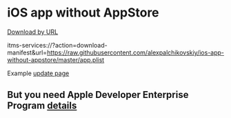 # iOS app without AppStore

[Download by URL](itms-services://?action=download-manifest&url=https://raw.githubusercontent.com/alexpalchikovskiy/ios-app-without-appstore/master/app.plist)

itms-services://?action=download-manifest&url=https://raw.githubusercontent.com/alexpalchikovskiy/ios-app-without-appstore/master/app.plist

Example [update page](update.html)

## But you need Apple Developer Enterprise Program [details](https://developer.apple.com/programs/enterprise/)
